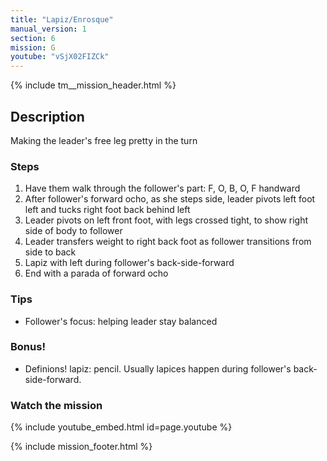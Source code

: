 ```yaml
---
title: "Lapiz/Enrosque"
manual_version: 1
section: 6
mission: G
youtube: "vSjX02FIZCk"
---
```


{% include tm__mission_header.html %}

## Description

Making the leader's free leg pretty in the turn

### Steps

1. Have them walk through the follower's part: F, O, B, O, F handward 
2. After follower's forward ocho, as she steps side, leader pivots left foot left and tucks right foot back behind left
3. Leader pivots on left front foot, with legs crossed tight, to show right side of body to follower
4. Leader transfers weight to right back foot as follower transitions from side to back
5. Lapiz with left during follower's back-side-forward
6. End with a parada of forward ocho

### Tips

* Follower's focus: helping leader stay balanced

### Bonus!

* Definions! lapiz: pencil. Usually lapices happen during follower's back-side-forward.

### Watch the mission

{% include youtube_embed.html id=page.youtube %}

{% include mission_footer.html %}
